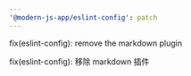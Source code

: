 ```yaml
---
'@modern-js-app/eslint-config': patch
---
```


fix(eslint-config): remove the markdown plugin

fix(eslint-config): 移除 markdown 插件
